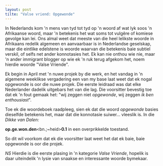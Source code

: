 ```yaml
---
layout: post
tilte: "Valse vriend: Opgewonde"
---
```

In Nederlands kom 'n mens van tyd tot tyd op 'n woord af wat lyk soos 'n
Afrikaanse woord, maar 'n betekenis het wat soms tot vulgêre of komiese
gevolge kan lei. Ons almal weet dat meeste van die heel lelikste woorde
in Afrikaans redelik algemeen en aanvaarbaar is in Nederlandse
geselskap, maar die eintlike edelstene is woorde waarvan die betekenis
baie subtiel verskil, of selfs net ander konnotasies het. Ek kan nie
onthou wie nie, maar 'n ander immigrant blogger op wie ek 'n ruk terug
afgekom het, noem hierdie woorde "Valse Vriende".

Ek begin in April met 'n nuwe projek by die werk, en het vandag in 'n
algemene weeklikse vergadering een van my base laat weet dat ek nogal
opgewonde is oor die nuwe projek. Die eerste leidraad was dat elke
Nederlander dadelik uitgebars het van die lag. Die voorsitter bevestig
toe dat ek 'n fout gemaak het: "wij zeggen niet *opgewonde*, wij zeggen
*ik ben enthousiast*".

Toe ek die woordeboek raadpleeg, sien ek dat die woord *opgewonde*
basies dieselfde betekenis het, maar dat die konnotasie suiwer...
vleeslik is. In die *Dikke van Dalen:*

**op.ge.won.den**\<bn.;\~heid\>**0.1** in een overprikkelde toestand.

So dit wil voorkom dat ek die voorsitter laat weet het dat ek baie, baie
opgewonde is oor die projek.

*NS* Hierdie is die eerste plasing in 'n kategorie *Valse Vriende*,
hopelik is daar uiteindelik 'n lysie van snaakse en interessante woorde
bymekaar.


